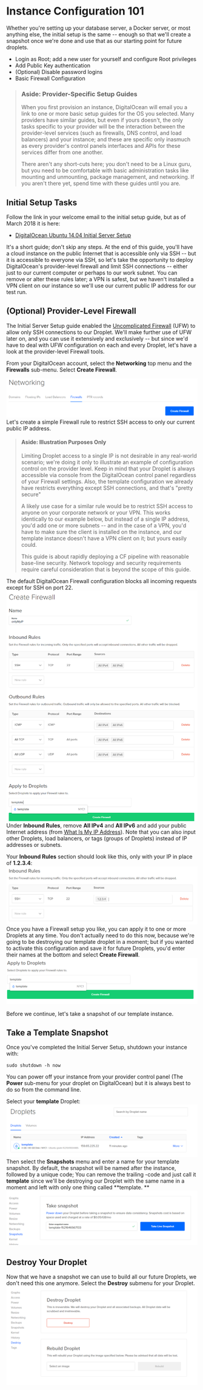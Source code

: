 # Instance Configuration 101

Whether you're setting up your database server, a Docker server, or most anything else, the initial setup is the same -- enough so that we'll create a snapshot once we're done and use that as our starting point for future droplets.

* Login as Root; add a new user for yourself and configure Root privileges
* Add Public Key authentication
* \(Optional\) Disable password logins
* Basic Firewall Configuration

> ### Aside: Provider-Specific Setup Guides
>
> When you first provision an instance, DigitalOcean will email you a link to one or more basic setup guides for the OS you selected. Many providers have similar guides, but even if yours doesn't, the only tasks specific to your provider will be the interaction between the provider-level services \(such as firewalls, DNS control, and load balancers\) and your instance; and these are specific only inasmuch as every provider's control panels interfaces and APIs for these services differ from one another.
>
> There aren't any short-cuts here; you don't need to be a Linux guru, but you need to be comfortable with basic administration tasks like mounting and unmounting, package management, and networking. If you aren't there yet, spend time with these guides until you are.

## Initial Setup Tasks

Follow the link in your welcome email to the initial setup guide, but as of March 2018 it is here:

* [DigitalOcean Ubuntu 14.04 Initial Server Setup](https://www.digitalocean.com/community/tutorials/initial-server-setup-with-ubuntu-16-04)

It's a short guide; don't skip any steps.  At the end of this guide, you'll have a cloud instance on the public Internet that is accessible only via SSH -- but it is accessible to everyone via SSH, so let's take the opportunity to deploy DigitalOcean's provider-level firewall and limit SSH connections -- either just to our current computer or perhaps to our work subnet. You can remove or alter these rules later; a VPN is safest, but we haven't installed a VPN client on our instance so we'll use our current public IP address for our test run.

## \(Optional\) Provider-Level Firewall

The Initial Server Setup guide enabled the [Uncomplicated Firewall](https://help.ubuntu.com/community/UFW) \(UFW\) to allow only SSH connections to our Droplet. We'll make further use of UFW later on, and you can use it extensively and exclusively -- but since we'd have to deal with UFW configuration on each and every Droplet, let's have a look at the provider-level Firewall tools.

From your DigitalOcean account, select the **Networking** top menu and the **Firewalls** sub-menu. Select **Create Firewall**.

![](/assets/snip_20180321104448.png)Let's create a simple Firewall rule to restrict SSH access to only our current public IP address.

> #### Aside: Illustration Purposes Only
>
> Limiting Droplet access to a single IP is not desirable in any real-world scenario; we're doing it only to illustrate an example of configuration control on the provider level. Keep in mind that your Droplet is always accessible via console from the DigitalOcean control panel regardless of your Firewall settings. Also, the template configuration we already have restricts everything except SSH connections, and that's "pretty secure"
>
> A likely use case for a similar rule would be to restrict SSH access to anyone on your corporate network or your VPN. This works identically to our example below, but instead of a single IP address, you'd add one or more subnets -- and in the case of a VPN, you'd have to make sure the client is installed on the instance, and our template instance doesn't have a VPN client on it; but yours easily could.
>
> This guide is about rapidly deploying a CF pipeline with reasonable base-line security. Network topology and security requirements require careful consideration that is beyond the scope of this guide.

The default DigitalOcean Firewall configuration blocks all incoming requests except for SSH on port 22.![](/assets/snip_20180321105850.png)Under **Inbound Rules**, remove **All IPv4** and **All IPv6** and add your public Internet address \(from [What Is My IP Address](https://whatismyipaddress.com/)\). Note that you can also input other Droplets, load balancers, or tags \(groups of Droplets\) instead of IP addresses or subnets.

Your **Inbound Rules** section should look like this, only with your IP in place of **1.2.3.4**:![](/assets/snip_20180321110744.png)Once you have a Firewall setup you like, you can apply it to one or more Droplets at any time. You don't actually need to do this now, because we're going to be destroying our template droplet in a moment; but if you wanted to activate this configuration and save it for future Droplets, you'd enter their names at the bottom and select **Create Firewall**.![](/assets/snip_20180321111157.png)

Before we continue, let's take a snapshot of our template instance.

## Take a Template Snapshot

Once you've completed the Initial Server Setup, shutdown your instance with:

```
sudo shutdown -h now
```

You can power off your instance from your provider control panel \(The **Power** sub-menu for your droplet on DigitalOcean\) but it is always best to do so from the command line.

Select your **template** Droplet:![](/assets/snip_20180321103501.png)Then select the **Snapshots** menu and enter a name for your template snapshot. By default, the snapshot will be named after the instance, followed by a unique code; You can remove the trailing -code and just call it **template** since we'll be destroying our Droplet with the same name in a moment and left with only one thing called **template. **![](/assets/snip_20180321103627.png)

## Destroy Your Droplet

Now that we have a snapshot we can use to build all our future Droplets, we don't need this one anymore. Select the **Destroy** submenu for your Droplet.![](/assets/snip_20180321104028.png) 



